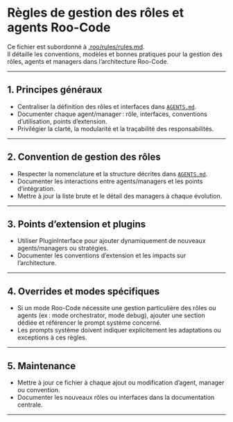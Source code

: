 # Règles de gestion des rôles et agents Roo-Code

Ce fichier est subordonné à [.roo/rules/rules.md](rules.md).  
Il détaille les conventions, modèles et bonnes pratiques pour la gestion des rôles, agents et managers dans l’architecture Roo-Code.

---

## 1. Principes généraux

- Centraliser la définition des rôles et interfaces dans [`AGENTS.md`](../AGENTS.md).
- Documenter chaque agent/manager : rôle, interfaces, conventions d’utilisation, points d’extension.
- Privilégier la clarté, la modularité et la traçabilité des responsabilités.

---

## 2. Convention de gestion des rôles

- Respecter la nomenclature et la structure décrites dans [`AGENTS.md`](../AGENTS.md).
- Documenter les interactions entre agents/managers et les points d’intégration.
- Mettre à jour la liste brute et le détail des managers à chaque évolution.

---

## 3. Points d’extension et plugins

- Utiliser PluginInterface pour ajouter dynamiquement de nouveaux agents/managers ou stratégies.
- Documenter les conventions d’extension et les impacts sur l’architecture.

---

## 4. Overrides et modes spécifiques

- Si un mode Roo-Code nécessite une gestion particulière des rôles ou agents (ex : mode orchestrator, mode debug), ajouter une section dédiée et référencer le prompt système concerné.
- Les prompts système doivent indiquer explicitement les adaptations ou exceptions à ces règles.

---

## 5. Maintenance

- Mettre à jour ce fichier à chaque ajout ou modification d’agent, manager ou convention.
- Documenter les nouveaux rôles ou interfaces dans la documentation centrale.

---